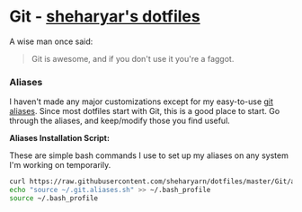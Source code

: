 
Git - [sheharyar's dotfiles](https://github.com/sheharyarn/dotfiles)
====================================================================

A wise man once said:

> Git is awesome, and if you don't use it you're a faggot.


### Aliases

I haven't made any major customizations except for my easy-to-use [git aliases](https://github.com/sheharyarn/dotfiles/blob/master/Git/aliases.sh). Since most dotfiles start with Git, this is a good place to start. Go through the aliases, and keep/modify those you find useful.

__Aliases Installation Script:__

These are simple bash commands I use to set up my aliases on any system I'm working on temporarily.

```bash
curl https://raw.githubusercontent.com/sheharyarn/dotfiles/master/Git/aliases.sh > ~/.git.aliases.sh
echo "source ~/.git.aliases.sh" >> ~/.bash_profile
source ~/.bash_profile
```

